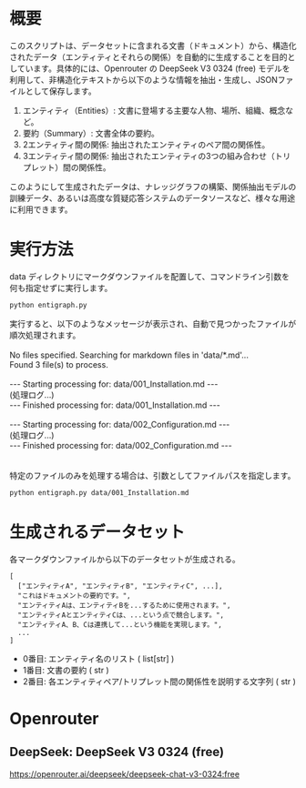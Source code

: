 # 概要

このスクリプトは、データセットに含まれる文書（ドキュメント）から、構造化されたデータ（エンティティとそれらの関係）を自動的に生成することを目的としています。具体的には、Openrouter の DeepSeek V3 0324 (free) モデルを利用して、非構造化テキストから以下のような情報を抽出・生成し、JSONファイルとして保存します。

1. エンティティ（Entities）: 文書に登場する主要な人物、場所、組織、概念など。
2. 要約（Summary）: 文書全体の要約。
3. 2エンティティ間の関係: 抽出されたエンティティのペア間の関係性。
4. 3エンティティ間の関係: 抽出されたエンティティの3つの組み合わせ（トリプレット）間の関係性。

このようにして生成されたデータは、ナレッジグラフの構築、関係抽出モデルの訓練データ、あるいは高度な質疑応答システムのデータソースなど、様々な用途に利用できます。

# 実行方法

data ディレクトリにマークダウンファイルを配置して、コマンドライン引数を何も指定せずに実行します。
```bash
python entigraph.py
```

実行すると、以下のようなメッセージが表示され、自動で見つかったファイルが順次処理されます。<br>
<br>
No files specified. Searching for markdown files in 'data/*.md'...<br>
Found 3 file(s) to process.<br>
<br>
--- Starting processing for: data/001_Installation.md ---<br>
(処理ログ...)<br>
--- Finished processing for: data/001_Installation.md ---<br>
<br>
--- Starting processing for: data/002_Configuration.md ---<br>
(処理ログ...)<br>
--- Finished processing for: data/002_Configuration.md ---<br>
<br>
<br>
特定のファイルのみを処理する場合は、引数としてファイルパスを指定します。
```bash
python entigraph.py data/001_Installation.md
```

# 生成されるデータセット

各マークダウンファイルから以下のデータセットが生成される。

```
[
  ["エンティティA", "エンティティB", "エンティティC", ...],
  "これはドキュメントの要約です。",
  "エンティティAは、エンティティBを...するために使用されます。",
  "エンティティAとエンティティCは、...という点で競合します。",
  "エンティティA、B、Cは連携して...という機能を実現します。",
  ...
]
```

- 0番目: エンティティ名のリスト ( list[str] )
- 1番目: 文書の要約 ( str )
- 2番目: 各エンティティペア/トリプレット間の関係性を説明する文字列 ( str )

# Openrouter
## DeepSeek: DeepSeek V3 0324 (free)

https://openrouter.ai/deepseek/deepseek-chat-v3-0324:free
